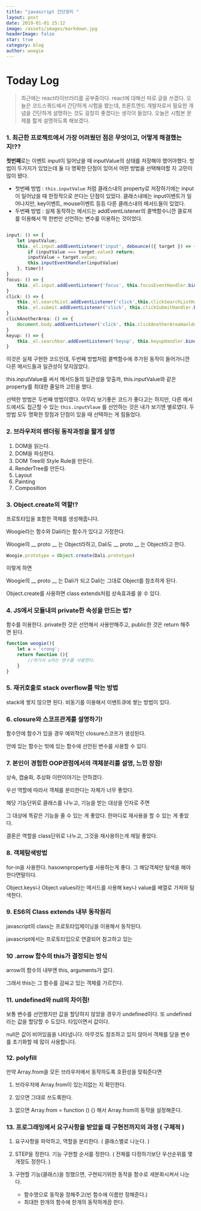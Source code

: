 ```yaml
---
title: "javascript 간단정리 "
layout: post
date: 2019-01-01 15:12
image: /assets/images/markdown.jpg
headerImage: false
star: true
category: blog
author: woogie
---
```




# Today Log

> 최근에는 react라이브러리를 공부중이다. react에 대해선 따로 글을 쓰겠다. 오늘은 코드스쿼드에서 간단하게 시험을 봤는데, 프론트엔드 개발자로서 필요한 개념을 간단하게 설명하는 것도 굉장히 좋겠다는 생각이 들었다. 오늘은 시험본 문제를 짧게 설명하도록 해보겠다.



### 1. 최근한 프로젝트에서 가장 어려웠던 점은 무엇이고, 어떻게 해결했는지!??

<b>첫번째</b>로는 이벤트 input이 일어났을 때 inputValue의 상태를 저장해야 했어야했다. 방법이 두가지가 있었는데 둘 다 명확한 단점이 있어서 어떤 방법을 선택해야할 지 고민이 많이 됐다.

*  첫번째 방법 : `this.inputValue` 처럼 클래스내의 property로 저장하기에는 input이 일어났을 때 한정적으로 쓴다는 단점이 있었다. 클래스내에는 input이벤트가 일어나지만, key이벤트, mouse이벤트 등등 다른 클래스내의 메서드들이 있었다. 
* 두번째 방법 : 실제 동작하는 메서드는 addEventListener의 콜백함수니깐 클로져를 이용해서 딱 한번만 선언하는 변수를 이용하는 것이었다. 

~~~js

input: () => {
    let inputValue;
    this._el.input.addEventListener('input', debounce(({ target }) => {
        if (inputValue === target.value) return;
        inputValue = target.value;
        this.inputEventHandler(inputValue)
    }, timer))
}
focus: () => {
    this._el.input.addEventListener('focus', this.focusEventHandler.bind(this))
}
click: () => {
    this._el.searchList.addEventListener('click',this.clickSearchListHandler.bind(this))
    this._el.submit.addEventListener('click', this.clickSubmitHandler.bind(this))
}
clickAnotherArea: () => {
    document.body.addEventListener('click', this.clickAnotherAreaHanlder.bind(this))
}
keyup: () => {
    this._el.searchbar.addEventListener('keyup', this.keyupHandler.bind(this))
}

~~~

이것은 실제 구현한 코드인데, 두번째 방법처럼 콜백함수에 추가된 동작이 들어가니깐 다른 메서드들과 일관성이 맞지않았다. 

this.inputValue를 써서 메서드들의 일관성을 맞출까, this.inputValue와 같은 property를 최대한 줄일까 고민을 했다. 

선택한 방법은 두번째 방법이였다. 아무리 보기좋은 코드가 좋다고는 하지만, 다른 메서드에서도 접근할 수 있는 `this.inputVlaue` 를 선언하는 것은 내가 보기엔 별로였다. 두방법 모두 명확한 장점과 단점이 있을 때 선택하는 게 힘들었다.



### 2. 브라우저의 렌더링 동작과정을 짧게 설명

1. DOM을 읽는다.
2. DOM을 파싱한다.
3. DOM Tree와 Style Rule을 만든다.
4. RenderTree를 만든다.
5. Layout
6. Painting
7. Composition



### 3. Object.create의 역할!?

프로토타입을 포함한 객체를 생성해줍니다. 

Woogie라는 함수와 Dali라는 함수가 있다고 가정한다.

Woogie의 __ proto __ 는 Object라하고, Dali도 __ proto __ 는 Object라고 한다.

~~~js
Woogie.prototype = Object.create(Dali.prototype)
~~~

이렇게 하면 

Woogie의 __ proto __ 는 Dali가 되고 Dali는 그대로 Object를 참조하게 된다.

Object.create를 사용하면 class extends처럼 상속효과를 쓸 수 있다.



### 4. JS에서 모듈내의 private한 속성을 만드는 법?

 함수를 이용한다. private한 것은 선언해서 사용만해주고, public한 것은 return 해주면 된다.

~~~js
function woogie(){
    let a = 'crong';
    return function (){
        //여기서 a라는 변수를 사용한다.
    }
}
~~~



### 5. 재귀호출로 stack overflow를 막는 방법

stack에 쌓지 않으면 된다. 비동기를 이용해서 이벤트큐에 쌓는 방법이 있다.



### 6. closure와 스코프관계를 설명하기!

함수안에 함수가 있을 경우 예외적인 closure스코프가 생성된다.

안에 있는 함수는 밖에 있는 함수에 선언된 변수를 사용할 수 있다.



### 7. 본인이 경험한 OOP관점에서의 객체분리를 설명, 느낀 장점!

상속, 캡슐화, 추상화 이런이야기는 안하겠다.

우선 역할에 따라서 객체를 분리한다는 자체가 너무 좋았다.

해당 기능단위로 클래스를 나누고, 기능을 받는 대상을 인자로 주면 

그 대상에 똑같은 기능을 줄 수 있는 게 좋았다. 한마디로 재사용을 할 수 있는 게 좋았다.

결론은 역할을 class단위로 나누고, 그것을 재사용하는게 제일 좋았다.

### 8. 객체탐색방법

for-in을 사용한다. hasownproperty를 사용하는게 좋다. 그 해당객체만 탐색을 해야한다면말이다.

Object.keys나 Object.values라는 메서드를 사용해 key나 value를 배열로 가져와 탐색한다.



### 9. ES6의 Class extends 내부 동작원리

javascript의 class는 프로토타입체이닝을 이용해서 동작된다.

javascript에서는 프로토타입으로 연결되어 참고하고 있는 

### 10 .arrow 함수의 this가 결정되는 방식

arrow의 함수의 내부엔 this, arguments가 없다.

그래서 this는 그 함수를 감싸고 있는 객체를 가르킨다.

### 11. undefined와 null의 차이점!

보통 변수를 선언했지만 값을 할당하지 않았을 경우가 undefined이다. 또 undefined라는 값을 할당할 수 도있다. 타입이면서 값이다.

null은 값이 비어있음을 나타냅니다. 아무것도 참조하고 있지 않아서 객체를 담을 변수를 초기화할 때 많이 사용합니다.

### 12. polyfill

만약 Array.from을 모든 브라우저에서 동작하도록 호환성을 맞춰준다면

1. 브라우저에 Array.from이 있는지없는 지 확인한다.

2. 있으면 그대로 쓰도록한다.
3. 없으면 Array.from = function () {} 해서 Array.from의 동작을 설정해준다.

### 13. 프로그래밍에서 요구사항을 받았을 때 구현전까지의 과정 ( 구체적 )

1. 요구사항을 파악하고, 역할을 분리한다. ( 클래스별로 나눈다. )

2. STEP을 정한다. 기능 구현할 순서를 정한다. ( 전체를 다정하기보단 우선순위를 몇개정도 정한다. )

3. 구현할 기능(클래스)을 정했으면, 구현되기위한 동작을 함수로 세분화시켜서 나눈다.
   * 함수명으로 동작을 정해주고(빈 함수에 이름만 정해준다.)
   * 최대한 한개의 함수에 한개의 동작하게끔 한다.


